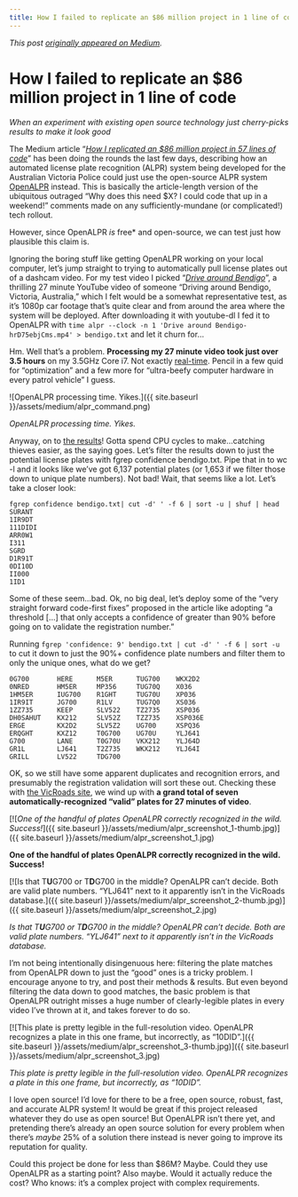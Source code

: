 ```yaml
---
title: How I failed to replicate an $86 million project in 1 line of code
---
```


*This post [originally appeared on Medium](https://medium.com/@ryanfb/how-i-failed-to-replicate-an-86-million-project-in-1-line-of-code-615048a1f9d0).*

# How I failed to replicate an $86 million project in 1 line of code

*When an experiment with existing open source technology just cherry-picks results to make it look good*

The Medium article “[*How I replicated an $86 million project in 57 lines of code*](https://medium.freecodecamp.org/how-i-replicated-an-86-million-project-in-57-lines-of-code-277031330ee9)” has been doing the rounds the last few days, describing how an automated license plate recognition (ALPR) system being developed for the Australian Victoria Police could just use the open-source ALPR system [OpenALPR](https://github.com/openalpr/openalpr) instead. This is basically the article-length version of the ubiquitous outraged “Why does this need $X? I could code that up in a weekend!” comments made on any sufficiently-mundane (or complicated!) tech rollout.

However, since OpenALPR *is* free* and open-source, we can test just how plausible this claim is.

Ignoring the boring stuff like getting OpenALPR working on your local computer, let’s jump straight to trying to automatically pull license plates out of a dashcam video. For my test video I picked “[*Drive around Bendigo*](https://www.youtube.com/watch?v=hrD75ebjCms)”, a thrilling 27 minute YouTube video of someone “Driving around Bendigo, Victoria, Australia,” which I felt would be a somewhat representative test, as it’s 1080p car footage that’s quite clear and from around the area where the system will be deployed. After downloading it with youtube-dl I fed it to OpenALPR with `time alpr --clock -n 1 'Drive around Bendigo-hrD75ebjCms.mp4' > bendigo.txt` and let it churn for…

Hm. Well that’s a problem. **Processing my 27 minute video took just over 3.5 hours** on my 3.5GHz Core i7. Not exactly [real-time](https://twitter.com/aallan/status/903713242052165633). Pencil in a few quid for “optimization” and a few more for “ultra-beefy computer hardware in every patrol vehicle” I guess.

![OpenALPR processing time. Yikes.]({{ site.baseurl }}/assets/medium/alpr_command.png)

*OpenALPR processing time. Yikes.*

Anyway, on to [the results](https://gist.github.com/ryanfb/69e5bed7059b7a5187b6d38c0ed6bdcd)! Gotta spend CPU cycles to make…catching thieves easier, as the saying goes. Let’s filter the results down to just the potential license plates with fgrep confidence bendigo.txt. Pipe that in to wc -l and it looks like we’ve got 6,137 potential plates (or 1,653 if we filter those down to unique plate numbers). Not bad! Wait, that seems like a lot. Let’s take a closer look:

    fgrep confidence bendigo.txt| cut -d' ' -f 6 | sort -u | shuf | head
    SURANT
    1IR9DT
    111DIDI
    ARR0W1
    I311
    SGRD
    D1R91T
    0DI10D
    II000
    1ID1

Some of these seem…bad. Ok, no big deal, let’s deploy some of the “very straight forward code-first fixes” proposed in the article like adopting “a threshold […] that only accepts a confidence of greater than 90% before going on to validate the registration number.”

Running `fgrep 'confidence: 9' bendigo.txt | cut -d' ' -f 6 | sort -u` to cut it down to just the 90%+ confidence plate numbers and filter them to only the unique ones, what do we get?

    0G700       HERE      M5ER      TUG700    WKX2D2
    0NRED       HM5ER     MP356     TUG70Q    X036
    1HM5ER      IUG700    R1GHT     TUG70U    XP036
    1IR9IT      JG700     R1LV      TUG7Q0    XS036
    1ZZ735      KEEP      SLV522    TZ2735    XSP036
    DH0SAHUT    KX212     SLV52Z    TZZ735    XSP036E
    ERGE        KX2D2     SLV5Z2    UG700     XSPQ36
    ERQGHT      KXZ12     T0G700    UG70U     YLJ641
    G700        LANE      T0G70U    VKX212    YLJ64D
    GR1L        LJ641     T2Z735    WKX212    YLJ64I
    GRILL       LV522     TDG700

OK, so we still have some apparent duplicates and recognition errors, and presumably the registration validation will sort these out. Checking these with [the VicRoads site](http://web.archive.org/web/*/https://www.vicroads.vic.gov.au/registration/buy-sell-or-transfer-a-vehicle/buy-a-vehicle/check-vehicle-registration/vehicle-registration-enquiry), we wind up with **a grand total of seven automatically-recognized “valid” plates for 27 minutes of video**.

[![*One of the handful of plates OpenALPR correctly recognized in the wild. Success!*]({{ site.baseurl }}/assets/medium/alpr_screenshot_1-thumb.jpg)]({{ site.baseurl }}/assets/medium/alpr_screenshot_1.jpg)

**One of the handful of plates OpenALPR correctly recognized in the wild. Success!**

[![Is that T**U**G700 or T**D**G700 in the middle? OpenALPR can’t decide. Both are valid plate numbers. “YLJ641” next to it apparently isn’t in the VicRoads database.]({{ site.baseurl }}/assets/medium/alpr_screenshot_2-thumb.jpg)]({{ site.baseurl }}/assets/medium/alpr_screenshot_2.jpg)

*Is that T**U**G700 or T**D**G700 in the middle? OpenALPR can’t decide. Both are valid plate numbers. “YLJ641” next to it apparently isn’t in the VicRoads database.*

I’m not being intentionally disingenuous here: filtering the plate matches from OpenALPR down to just the “good” ones is a tricky problem. I encourage anyone to try, and post their methods & results. But even beyond filtering the data down to good matches, the basic problem is that OpenALPR outright misses a huge number of clearly-legible plates in every video I’ve thrown at it, and takes forever to do so.

[![This plate is pretty legible in the full-resolution video. OpenALPR recognizes a plate in this one frame, but incorrectly, as “10DID”.]({{ site.baseurl }}/assets/medium/alpr_screenshot_3-thumb.jpg)]({{ site.baseurl }}/assets/medium/alpr_screenshot_3.jpg)

*This plate is pretty legible in the full-resolution video. OpenALPR recognizes a plate in this one frame, but incorrectly, as “10DID”.*

I love open source! I’d love for there to be a free, open source, robust, fast, and accurate ALPR system! It would be great if this project released whatever they do use as open source! But OpenALPR isn’t there yet, and pretending there’s already an open source solution for every problem when there’s *maybe* 25% of a solution there instead is never going to improve its reputation for quality.

Could this project be done for less than $86M? Maybe. Could they use OpenALPR as a starting point? Also maybe. Would it actually reduce the cost? Who knows: it’s a complex project with complex requirements.
